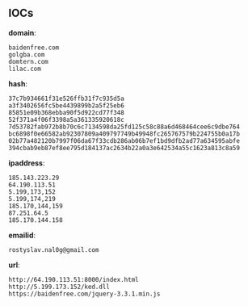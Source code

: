 
## IOCs

__domain__:

```text
baidenfree.com
golgba.com
domtern.com
lilac.com
```
__hash__:

```text
37c7b934661f31e526ffb31f7c935d5a
a3f3402656fc5be4439899b2a5f25eb6
85851e09b368ebba90f5d922cd77f348
52f371a4f06f3398a5a361335920618c
7d53782fab972b8b70c6c7134598da25fd125c58c88a6d468464cee6c9dbe764
bc6898f0e66582ab92307809a409797749b49948fc265767579b224755b0a17b
02b77a482120b7997f06da67f33cdb286ab06b7ef1bd9dfb2ad77a634595abfe
394cbab9eb87ef8ee795d184137ac2634b22a0a3e642534a55c1623a813c8a59
```
__ipaddress__:

```text
185.143.223.29
64.190.113.51
5.199,173,152
5.199,174,219
185.170,144,159
87.251.64.5
185.170.144.158
```
__emailid__:

```text
rostyslav.nal0g@gmail.com
```
__url__:

```text
http://64.190.113.51:8000/index.html
http://5.199.173.152/ked.dll
https://baidenfree.com/jquery-3.3.1.min.js
```